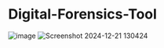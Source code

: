 # Digital-Forensics-Tool

![image](https://github.com/user-attachments/assets/b4f0285d-593f-4667-9283-43c4e4e0ddff)
![Screenshot 2024-12-21 130424](https://github.com/user-attachments/assets/dba1e72e-5a45-4c4c-94c2-20cbc9ecb316)

